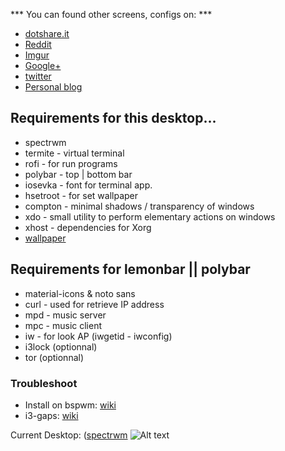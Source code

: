 *** You can found other screens, configs on: ***
+ [dotshare.it](http://dotshare.it/~szorfein/dots/)
+ [Reddit](https://www.reddit.com/user/szorfein/submitted/)
+ [Imgur](https://imgur.com/user/Szorfein/submitted)
+ [Google+](https://plus.google.com/103351806729237673609)
+ [twitter](https://twitter.com/szorfein)
+ [Personal blog](https://szorfein.github.io/)

## Requirements for this desktop...

+ spectrwm
+ termite - virtual terminal
+ rofi - for run programs
+ polybar - top | bottom bar
+ iosevka - font for terminal app.
+ hsetroot - for set wallpaper
+ compton - minimal shadows / transparency of windows
+ xdo - small utility to perform elementary actions on windows
+ xhost - dependencies for Xorg
+ [wallpaper](https://www.goodfon.com/wallpaper/firewatch-game-forest-sunset-artwork-moon-sky-kumo-cloud-nig.html)

## Requirements for lemonbar || polybar

+ material-icons & noto sans
+ curl - used for retrieve IP address
+ mpd - music server
+ mpc - music client
+ iw - for look AP (iwgetid - iwconfig)
+ i3lock (optionnal)
+ tor (optionnal)

### Troubleshoot

+ Install on bspwm: [wiki](https://github.com/szorfein/dotfiles/wiki/Install-BSPWM)  
+ i3-gaps: [wiki](https://github.com/szorfein/dotfiles/wiki/i3-gaps)

Current Desktop: ([spectrwm](https://github.com/conformal/spectrwm)
![Alt text](https://raw.githubusercontent.com/szorfein/dotfiles/master/screenshot.jpg "Screenshot")
